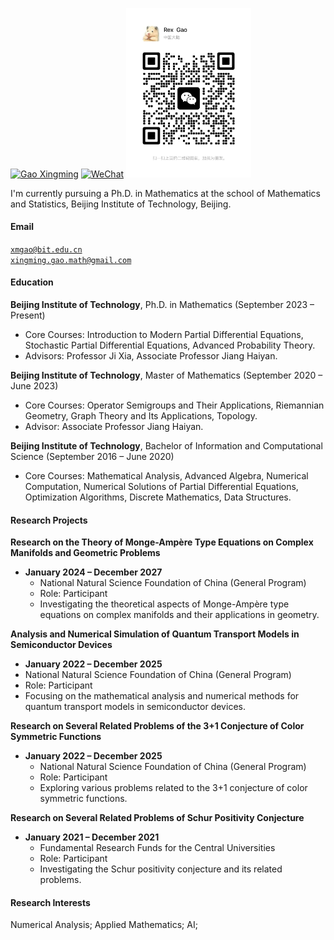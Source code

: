 [![Gao Xingming](https://img.shields.io/badge/GaoXingming-GitHub-blue?logo=github)](https://github.com/XingmingGao)
[![WeChat](https://img.shields.io/badge/WeChat-扫码加我-brightgreen?logo=wechat)](#wechat)
<a id="wechat"></a>
<img src="./static\assets\img\wechat.jpg" alt="WeChat QR Code" width="200" />


I'm currently pursuing a Ph.D. in Mathematics at the school of Mathematics and Statistics, Beijing Institute of Technology, Beijing.

#### Email  
<code>xmgao@bit.edu.cn</code>  
<code>xingming.gao.math@gmail.com</code>

#### Education  
**Beijing Institute of Technology**, Ph.D. in Mathematics (September 2023 – Present)  
- Core Courses: Introduction to Modern Partial Differential Equations, Stochastic Partial Differential Equations, Advanced Probability Theory.  
- Advisors: Professor Ji Xia, Associate Professor Jiang Haiyan.

**Beijing Institute of Technology**, Master of Mathematics (September 2020 – June 2023)  
- Core Courses: Operator Semigroups and Their Applications, Riemannian Geometry, Graph Theory and Its Applications, Topology.
- Advisor: Associate Professor Jiang Haiyan.

**Beijing Institute of Technology**, Bachelor of Information and Computational Science (September 2016 – June 2020)  
- Core Courses: Mathematical Analysis, Advanced Algebra, Numerical Computation, Numerical Solutions of Partial Differential Equations, Optimization Algorithms, Discrete Mathematics, Data Structures.

#### Research Projects  
**Research on the Theory of Monge-Ampère Type Equations on Complex Manifolds and Geometric Problems** 
- **January 2024 – December 2027**
  - National Natural Science Foundation of China (General Program)  
  - Role: Participant  
  - Investigating the theoretical aspects of Monge-Ampère type equations on complex manifolds and their applications in geometry.

**Analysis and Numerical Simulation of Quantum Transport Models in Semiconductor Devices** 
-  **January 2022 – December 2025** 
  - National Natural Science Foundation of China (General Program)  
  - Role: Participant  
  - Focusing on the mathematical analysis and numerical methods for quantum transport models in semiconductor devices.

**Research on Several Related Problems of the 3+1 Conjecture of Color Symmetric Functions**  
- **January 2022 – December 2025**  
  - National Natural Science Foundation of China (General Program)  
  - Role: Participant  
  - Exploring various problems related to the 3+1 conjecture of color symmetric functions.

**Research on Several Related Problems of Schur Positivity Conjecture**  
- **January 2021 – December 2021**  
  - Fundamental Research Funds for the Central Universities  
  - Role: Participant  
  - Investigating the Schur positivity conjecture and its related problems.

#### Research Interests  
Numerical Analysis; Applied Mathematics; AI;
